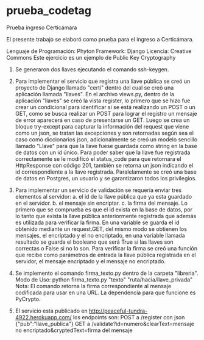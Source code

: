 prueba_codetag
==============

Prueba ingreso Certicámara

El presente trabajo se elaboró como prueba para el ingreso a Certicámara.

Lenguaje de Programación: Phyton
Framework: Django
Licencia: Creative Commons
Este ejercicio es un ejemplo de Public Key Cryptography


1.  Se generaron dos llaves ejecutando el comando ssh-keygen.
2.  Para implementar el servicio que registra una llave pública se creó un proyecto de Django llamado "certi" dentro del cual se creó una aplicación llamada "llaves". En el archivo views.py, dentro de la aplicación "llaves" se creó la vista register, lo primero que se hizo fue crear un condicional para identificar si se está realizando un POST o un GET, como se busca realizar un POST para lograr el registro un mensaje de error aparecerá en caso de presentarse un GET.
Luego se crea un bloque try-except para capturar la información del request que viene como un json, se tratan las excepciones y son retornadas según sea el caso como diccionarios json, adicionalmente se creó un modelo sencillo llamado "Llave" para que la llave fuese guardada como string en la base de datos con un id único. 
Para poder saber que la llave fue registrada correctamente se le modificó el status_code para que   retornara el HttpResponse con código 201, también se retorna un json indicando el id correspondiente a la llave registrada. Paralelamente se creó una base de datos en Postgres, un usuario y se garantizaron todos los privilegios.

3.  Para implementar un servicio de validación se requería enviar tres elementos al servidor: 
a. el id de la llave pública que ya esta guardado en el servidor.
b. el mensaje sin encriptar.
c. la firma del mensaje.
Lo primero que se comprueba es que el id exista en la base de datos, por lo tanto que exista la llave pública anteriormente registrada que además es utilizada para verificar la firma.
En una variable se guarda el id obtenido mediante un request.GET, del mismo modo se obtienen los mensajes, el encriptado y el no encriptado, en una variable llamada resultado se guarda el booleano que será True si las llaves son correctas o False si no lo son.
Para verificar la firma se creó una función que recibe como parámetros de entrada la llave pública registrada en el servidor, el mensaje encriptado y el mensaje no encriptado.

4.  Se implemento el comando firma_texto.py dentro de la carpeta "libreria".
Modo de Uso: python firma_texto.py "texto" "ruta/hacia/llave_privada" 
Nota: El comando retorna la firma correspondiente al mensaje codificada para usar en una URL.
La dependencia para que funcione es PyCrypto.

5.  El servicio esta publicado en http://peaceful-tundra-4922.herokuapp.com/ los endpoints son:
POST a /register con json {"pub":"llave_publica"}
GET a /validate?id=numero&clearText=mensaje no encriptado&cryptedText=firma del mensaje
